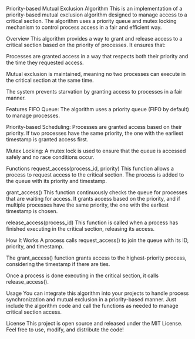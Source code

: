 Priority-based Mutual Exclusion Algorithm
This is an implementation of a priority-based mutual exclusion algorithm designed to manage access to a critical section. The algorithm uses a priority queue and mutex locking mechanism to control process access in a fair and efficient way.

Overview
This algorithm provides a way to grant and release access to a critical section based on the priority of processes. It ensures that:

Processes are granted access in a way that respects both their priority and the time they requested access.

Mutual exclusion is maintained, meaning no two processes can execute in the critical section at the same time.

The system prevents starvation by granting access to processes in a fair manner.

Features
FIFO Queue: The algorithm uses a priority queue (FIFO by default) to manage processes.

Priority-based Scheduling: Processes are granted access based on their priority. If two processes have the same priority, the one with the earliest timestamp is granted access first.

Mutex Locking: A mutex lock is used to ensure that the queue is accessed safely and no race conditions occur.

Functions
request_access(process_id, priority)
This function allows a process to request access to the critical section. The process is added to the queue with its priority and timestamp.

grant_access()
This function continuously checks the queue for processes that are waiting for access. It grants access based on the priority, and if multiple processes have the same priority, the one with the earliest timestamp is chosen.

release_access(process_id)
This function is called when a process has finished executing in the critical section, releasing its access.

How It Works
A process calls request_access() to join the queue with its ID, priority, and timestamp.

The grant_access() function grants access to the highest-priority process, considering the timestamp if there are ties.

Once a process is done executing in the critical section, it calls release_access().

Usage
You can integrate this algorithm into your projects to handle process synchronization and mutual exclusion in a priority-based manner. Just include the algorithm code and call the functions as needed to manage critical section access.

License
This project is open source and released under the MIT License. Feel free to use, modify, and distribute the code!
